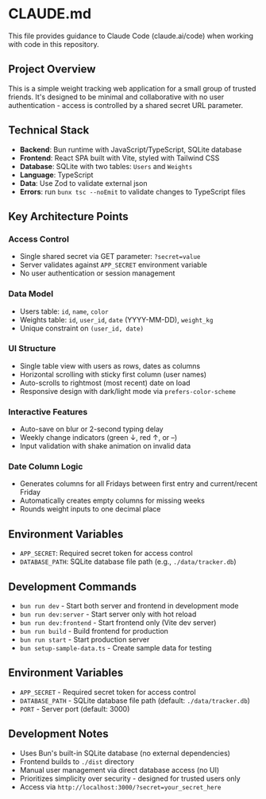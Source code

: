 # CLAUDE.md

This file provides guidance to Claude Code (claude.ai/code) when working with code in this repository.

## Project Overview

This is a simple weight tracking web application for a small group of trusted friends. It's designed to be minimal and collaborative with no user authentication - access is controlled by a shared secret URL parameter.

## Technical Stack

- **Backend**: Bun runtime with JavaScript/TypeScript, SQLite database
- **Frontend**: React SPA built with Vite, styled with Tailwind CSS
- **Database**: SQLite with two tables: `Users` and `Weights`
- **Language**: TypeScript
- **Data**: Use Zod to validate external json
- **Errors**: run `bunx tsc --noEmit` to validate changes to TypeScript files

## Key Architecture Points

### Access Control

- Single shared secret via GET parameter: `?secret=value`
- Server validates against `APP_SECRET` environment variable
- No user authentication or session management

### Data Model

- Users table: `id`, `name`, `color`
- Weights table: `id`, `user_id`, `date` (YYYY-MM-DD), `weight_kg`
- Unique constraint on `(user_id, date)`

### UI Structure

- Single table view with users as rows, dates as columns
- Horizontal scrolling with sticky first column (user names)
- Auto-scrolls to rightmost (most recent) date on load
- Responsive design with dark/light mode via `prefers-color-scheme`

### Interactive Features

- Auto-save on blur or 2-second typing delay
- Weekly change indicators (green ↓, red ↑, or –)
- Input validation with shake animation on invalid data

### Date Column Logic

- Generates columns for all Fridays between first entry and current/recent Friday
- Automatically creates empty columns for missing weeks
- Rounds weight inputs to one decimal place

## Environment Variables

- `APP_SECRET`: Required secret token for access control
- `DATABASE_PATH`: SQLite database file path (e.g., `./data/tracker.db`)

## Development Commands

- `bun run dev` - Start both server and frontend in development mode
- `bun run dev:server` - Start server only with hot reload
- `bun run dev:frontend` - Start frontend only (Vite dev server)
- `bun run build` - Build frontend for production
- `bun run start` - Start production server
- `bun setup-sample-data.ts` - Create sample data for testing

## Environment Variables

- `APP_SECRET` - Required secret token for access control
- `DATABASE_PATH` - SQLite database file path (default: `./data/tracker.db`)
- `PORT` - Server port (default: 3000)

## Development Notes

- Uses Bun's built-in SQLite database (no external dependencies)
- Frontend builds to `./dist` directory
- Manual user management via direct database access (no UI)
- Prioritizes simplicity over security - designed for trusted users only
- Access via `http://localhost:3000/?secret=your_secret_here`
